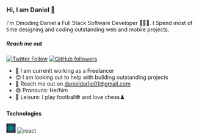 ### Hi, I am Daniel 👋
I'm Omoding Daniel a Full Stack Software Developer 👨🏼‍💻. I Spend most of time designing and coding  outstanding web and mobile projects.

##### Reach me out
[![Twitter Follow](https://img.shields.io/twitter/follow/iam_darlio?label=%40iam_darlio&style=social)](https://twitter.com/intent/follow?screen_name=iam_darlio)
[![GitHub followers](https://img.shields.io/github/followers/Darlio88?label=darlio&style=social)](https://img.shields.io/github/followers/Darlio88?label=darlio&style=social)
  
  * 🦾 I am currenlt working as a Freelancer
  * 😊 I am looking out to help with building outstanding projects
  * 🤝 Reach me out on [danieldarlio01@gmail.com](mailto:danieldarlio01@gmail.com)
  * 😄 Pronouns: He/him
  * 🥳 Leisure: I play football⚽ and love chess♟️

#### Technologies
![react](https://github.com/Darlio88/Darlio88/blob/master/assets/react.png) ![react](https://img.shields.io/static/v1?message=react&color=blue)